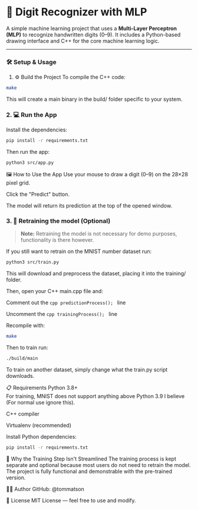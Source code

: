 # 🧠 Digit Recognizer with MLP

A simple machine learning project that uses a **Multi-Layer Perceptron (MLP)** to recognize handwritten digits (0–9). It includes a Python-based drawing interface and C++ for the core machine learning logic.

---

### 🛠 Setup & Usage


1. ⚙️ Build the Project
To compile the C++ code:

```bash
make
```
This will create a main binary in the build/ folder specific to your system.

### 2. 💻 Run the App
Install the dependencies:

```bash
pip install -r requirements.txt
```
Then run the app:

```bash
python3 src/app.py
```
🖼 How to Use the App
Use your mouse to draw a digit (0–9) on the 28×28 pixel grid.

Click the "Predict" button.

The model will return its prediction at the top of the opened window.

### 3. 🧪 Retraining the model (Optional)

> **Note:** Retraining the model is not necessary for demo purposes, functionality is there however.

If you still want to retrain on the MNIST number dataset run:

```bash
python3 src/train.py
```
This will download and preprocess the dataset, placing it into the training/ folder.

Then, open your C++ main.cpp file and:

Comment out the ```cpp predictionProcess(); ``` line

Uncomment the ```cpp trainingProcess(); ``` line

Recompile with:

```bash
make
```
Then to train run: 
```bash
./build/main
```
To train on another dataset, simply change what the train.py script downloads.

📋 Requirements
Python 3.8+  
For training, MNIST does not support anything above Python 3.9 I believe (For normal use ignore this).

C++ compiler

Virtualenv (recommended)

Install Python dependencies:

```bash
pip install -r requirements.txt
```
🤔 Why the Training Step Isn't Streamlined
The training process is kept separate and optional because most users do not need to retrain the model. The project is fully functional and demonstrable with the pre-trained version.

🧑‍💻 Author
GitHub: @tommatson

📃 License
MIT License — feel free to use and modify.
